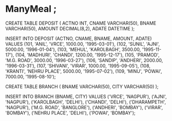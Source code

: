 # ManyMeal ;


CREATE TABLE DEPOSIT (
    ACTNO INT,
    CNAME VARCHAR(50),
    BNAME VARCHAR(50),
    AMOUNT DECIMAL(8,2),
    ADATE DATETIME
);



INSERT INTO DEPOSIT (ACTNO, CNAME, BNAME, AMOUNT, ADATE) VALUES
(101, 'ANIL', 'VRCE', 1000.00, '1995-03-01'),
(102, 'SUNIL', 'AJNI', 5000.00, '1996-01-04'),
(103, 'MEHUL', 'KAROLBAGH', 3500.00, '1995-11-17'),
(104, 'MADHURI', 'CHANDI', 1200.00, '1995-12-17'),
(105, 'PRAMOD', 'M.G. ROAD', 3000.00, '1996-03-27'),
(106, 'SANDIP', 'ANDHERI', 2000.00, '1996-03-31'),
(107, 'SHIVANI', 'VIRAR', 1000.00, '1995-09-05'),
(108, 'KRANTI', 'NEHRU PLACE', 5000.00, '1995-07-02'),
(109, 'MINU', 'POWAI', 7000.00, '1995-08-10');


CREATE TABLE BRANCH (
    BNAME VARCHAR(50),
    CITY VARCHAR(50)
);

INSERT INTO BRANCH (BNAME, CITY) VALUES
('VRCE', 'NAGPUR'),
('AJNI', 'NAGPUR'),
('KAROLBAGH', 'DELHI'),
('CHANDI', 'DELHI'),
('DHARAMPETH', 'NAGPUR'),
('M.G. ROAD', 'BANGLORE'),
('ANDHERI', 'BOMBAY'),
('VIRAR', 'BOMBAY'),
('NEHRU PLACE', 'DELHI'),
('POWAI', 'BOMBAY');
